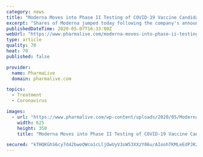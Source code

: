 ```yaml
---
category: news
title: "Moderna Moves into Phase II Testing of COVID-19 Vaccine Candidate"
excerpt: "Shares of Moderna jumped today following the company's announcement of receiving regulatory permission to begin a Phase II study of a messenger RNA vaccine candidate for COVID-19."
publishedDateTime: 2020-05-07T16:33:00Z
webUrl: "https://www.pharmalive.com/moderna-moves-into-phase-ii-testing-of-covid-19-vaccine-candidate/"
type: article
quality: 70
heat: 70
published: false

provider:
  name: PharmaLive
  domain: pharmalive.com

topics:
  - Treatment
  - Coronavirus

images:
  - url: "https://www.pharmalive.com/wp-content/uploads/2020/05/Moderna-Moves-into-Phase-II-Testing-of-COVID-19-Vaccine-Candidate-BioSpace-5-7-20.jpeg"
    width: 625
    height: 350
    title: "Moderna Moves into Phase II Testing of COVID-19 Vaccine Candidate"

secured: "kTHQKGhS6cy7d42bwoOWco1cLljOwUyV3sW53XXzY06u/AIoohTKMLeEdPJKzKMBe4Ds3U7u2OE6aJ5LBO8r9VjTyOmCJBywSu23gHqXrGLKYzq/Kfb+PR9jC6HJVP+wixQ2y/OVOFsm/dedXZlSz0sk4TlQ+135HZnhN8qjFC6DTaLdViqKGIMaa01nhvHhljkihvW0e1mqIu2F6FhApTIcFpJZjmgpJF1nvs1vYQXowGor6jW973ToHA1DB/wJUsZ5yAhuAXLImIdeBi1m7gvtU2WJH/rmyBOIabT1rYG6PqdKehNfzO1suoeXVyf8;LqOSPPrtVK7LQTF93UcD8A=="
---
```


